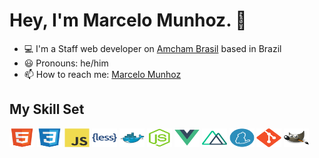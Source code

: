 # Hey, I'm Marcelo Munhoz. :metal:

- :computer: I'm a Staff web developer on [Amcham Brasil](https://www.amcham.com.br) based in Brazil
- :smiley: Pronouns: he/him
- :mailbox: How to reach me: [Marcelo Munhoz](https://marcelomunhoz.com)

## My Skill Set

<section>
  <img src="https://raw.githubusercontent.com/devicons/devicon/master/icons/html5/html5-original.svg" height="30" width="40" />
  <img src="https://raw.githubusercontent.com/devicons/devicon/master/icons/css3/css3-original.svg" height="30" width="40" />
  <img src="https://raw.githubusercontent.com/devicons/devicon/master/icons/javascript/javascript-original.svg" height="30" width="40" />
  <img src="https://raw.githubusercontent.com/devicons/devicon/master/icons/less/less-plain-wordmark.svg" height="30" width="40" />
  <img src="https://raw.githubusercontent.com/devicons/devicon/master/icons/docker/docker-original.svg" height="30" width="40" />
  <img src="https://raw.githubusercontent.com/devicons/devicon/master/icons/nodejs/nodejs-original.svg" height="30" width="40" />
  <img src="https://raw.githubusercontent.com/devicons/devicon/master/icons/vuejs/vuejs-original.svg" height="30" width="40" />
  <img src="https://raw.githubusercontent.com/devicons/devicon/master/icons/nuxtjs/nuxtjs-original.svg" height="30" width="40" />
  <img src="https://raw.githubusercontent.com/devicons/devicon/master/icons/yarn/yarn-original.svg" height="30" width="40" />
  <img src="https://raw.githubusercontent.com/devicons/devicon/master/icons/git/git-original.svg" height="30" width="40" />
  <img src="https://raw.githubusercontent.com/devicons/devicon/master/icons/gimp/gimp-original.svg" height="30" width="40" />
</section>

